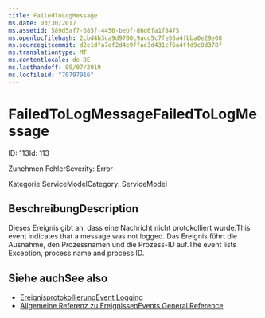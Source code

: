 ```yaml
---
title: FailedToLogMessage
ms.date: 03/30/2017
ms.assetid: 589d5af7-685f-4456-bebf-d6d6fa1f8475
ms.openlocfilehash: 2cbd4b3ca9d9700c9acd5c7fe55a4fbba0e29e08
ms.sourcegitcommit: d2e1dfa7ef2d4e9ffae3d431cf6a4ffd9c8d378f
ms.translationtype: MT
ms.contentlocale: de-DE
ms.lasthandoff: 09/07/2019
ms.locfileid: "70797916"
---
```

# <a name="failedtologmessage"></a><span data-ttu-id="9009b-102">FailedToLogMessage</span><span class="sxs-lookup"><span data-stu-id="9009b-102">FailedToLogMessage</span></span>
<span data-ttu-id="9009b-103">ID: 113</span><span class="sxs-lookup"><span data-stu-id="9009b-103">Id: 113</span></span>  
  
 <span data-ttu-id="9009b-104">Zunehmen Fehler</span><span class="sxs-lookup"><span data-stu-id="9009b-104">Severity: Error</span></span>  
  
 <span data-ttu-id="9009b-105">Kategorie ServiceModel</span><span class="sxs-lookup"><span data-stu-id="9009b-105">Category: ServiceModel</span></span>  
  
## <a name="description"></a><span data-ttu-id="9009b-106">Beschreibung</span><span class="sxs-lookup"><span data-stu-id="9009b-106">Description</span></span>  
 <span data-ttu-id="9009b-107">Dieses Ereignis gibt an, dass eine Nachricht nicht protokolliert wurde.</span><span class="sxs-lookup"><span data-stu-id="9009b-107">This event indicates that a message was not logged.</span></span> <span data-ttu-id="9009b-108">Das Ereignis führt die Ausnahme, den Prozessnamen und die Prozess-ID auf.</span><span class="sxs-lookup"><span data-stu-id="9009b-108">The event lists Exception, process name and process ID.</span></span>  
  
## <a name="see-also"></a><span data-ttu-id="9009b-109">Siehe auch</span><span class="sxs-lookup"><span data-stu-id="9009b-109">See also</span></span>

- [<span data-ttu-id="9009b-110">Ereignisprotokollierung</span><span class="sxs-lookup"><span data-stu-id="9009b-110">Event Logging</span></span>](index.md)
- [<span data-ttu-id="9009b-111">Allgemeine Referenz zu Ereignissen</span><span class="sxs-lookup"><span data-stu-id="9009b-111">Events General Reference</span></span>](events-general-reference.md)
